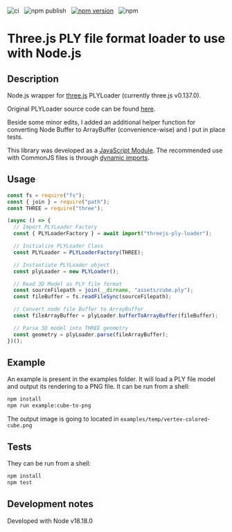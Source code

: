 ![ci](https://github.com/lanceschi/threejs-ply-loader/workflows/ci/badge.svg)&nbsp;&nbsp;&nbsp;![npm publish](https://github.com/lanceschi/threejs-ply-loader/workflows/npm%20publish/badge.svg)&nbsp;&nbsp;&nbsp;[![npm version](https://badge.fury.io/js/threejs-ply-loader.svg)](http://badge.fury.io/js/threejs-ply-loader)&nbsp;&nbsp;&nbsp;![npm](https://img.shields.io/npm/dm/threejs-ply-loader)

# Three.js PLY file format loader to use with Node.js

## Description

Node.js wrapper for [three.js][THREEJS-github-link] PLYLoader (currently three.js v0.137.0).

Original PLYLoader source code can be found [here][PLYLoader-source-link].

Beside some minor edits, I added an additional helper function for converting Node Buffer to ArrayBuffer (convenience-wise) and I put in place tests.

This library was developed as a [JavaScript Module][javascript-module-url]. The recommended use with CommonJS files is through [dynamic imports][dynamic-import-url].

## Usage

```javascript
const fs = require("fs");
const { join } = require("path");
const THREE = require("three");

(async () => {
  // Import PLYLoader Factory
  const { PLYLoaderFactory } = await import("threejs-ply-loader");

  // Initialize PLYLoader Class
  const PLYLoader = PLYLoaderFactory(THREE);

  // Instantiate PLYLoader object
  const plyLoader = new PLYLoader();

  // Read 3D Model as PLY file format
  const sourceFilepath = join(__dirname, "assets/cube.ply");
  const fileBuffer = fs.readFileSync(sourceFilepath);

  // Convert node file Buffer to ArrayBuffer
  const fileArrayBuffer = plyLoader.bufferToArrayBuffer(fileBuffer);

  // Parse 3D model into THREE geometry
  const geometry = plyLoader.parse(fileArrayBuffer);
})();
```

## Example

An example is present in the examples folder. It will load a PLY file model and output its rendering to a PNG file. It can be run from a shell:

```bash
npm install
npm run example:cube-to-png
```

The output image is going to located in `examples/temp/vertex-colored-cube.png`

## Tests

They can be run from a shell:

```bash
npm install
npm test
```

## Development notes

Developed with Node v18.18.0

[THREEJS-github-link]: https://github.com/mrdoob/three.js
[PLYLoader-source-link]: https://github.com/mrdoob/three.js/blob/r137/examples/js/loaders/PLYLoader.js
[javascript-module-url]: https://developer.mozilla.org/en-US/docs/Web/JavaScript/Guide/Modules
[dynamic-import-url]: https://v8.dev/features/dynamic-import#dynamic
